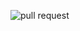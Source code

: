 
![pull request](https://axolo.s3.eu-west-3.amazonaws.com/communication/blog/ultimate-pull-request/requesting-changes.gif)
